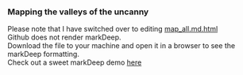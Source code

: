 ### Mapping the valleys of the uncanny

Please note that I have switched over to editing [map_all.md.html](https://github.com/danielmkarlsson/mapping-the-valleys-of-the-uncanny/blob/master/map_all.md.html)  
Github does not render markDeep.  
Download the file to your machine and open it in a browser to see the markDeep formatting.  
Check out a sweet markDeep demo [here](https://casual-effects.com/markdeep/features.md.html)  
